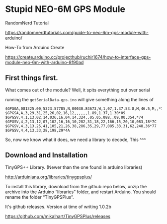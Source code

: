 # Stupid NEO-6M GPS Module

RandomNerd Tutorial

   https://randomnerdtutorials.com/guide-to-neo-6m-gps-module-with-arduino/

How-To from Arduino Create

https://create.arduino.cc/projecthub/ruchir1674/how-to-interface-gps-module-neo-6m-with-arduino-8f90ad

## First things first. 

What comes out of the module? Well, it spits everything out over serial 

running the `getSerialData-gps.ino` will give something along the lines of

    $GPGGA,081325.00,5323.57785,N,00030.84673,W,1,07,1.37,53.8,M,46.5,M,,*7F
    $GPGSA,A,3,29,31,25,26,02,16,12,,,,,,1.89,1.37,1.30*09
    $GPGSV,4,1,13,02,14,036,16,04,14,324,,05,05,088,,09,00,354,*74
    $GPGSV,4,2,13,12,07,102,16,16,10,282,31,18,22,166,15,20,10,083,18*7C
    $GPGSV,4,3,13,25,41,105,21,26,38,286,35,29,77,085,33,31,62,248,36*77
    $GPGSV,4,4,13,33,28,198,29*4A

So, now we know what it does, we need a library to decode, This ^^^

## Download and Installation

TinyGPS++ Library. (Newer than the one found in arduino libraries)

http://arduiniana.org/libraries/tinygpsplus/

To install this library, download from the github repo below, unzip the archive into the Arduino “libraries” folder, and restart Arduino. You should rename the folder “TinyGPSPlus”.

It's github releases. Version at time of writing 1.0.2b

https://github.com/mikalhart/TinyGPSPlus/releases


